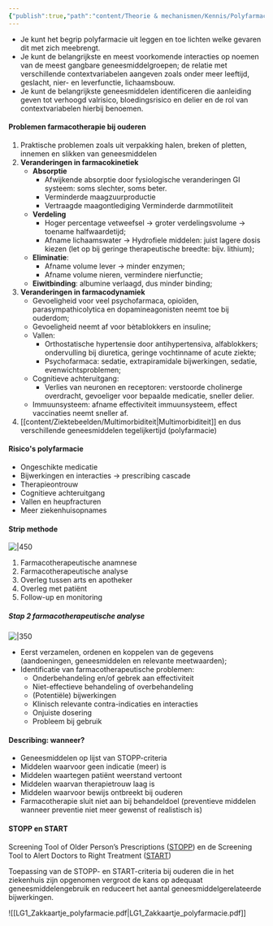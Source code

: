 ```yaml
---
{"publish":true,"path":"content/Theorie & mechanismen/Kennis/Polyfarmacie.md","permalink":"/content/theorie-and-mechanismen/kennis/polyfarmacie/","tags":["KVS"]}
---
```



- Je kunt het begrip polyfarmacie uit leggen en toe lichten welke gevaren dit met zich meebrengt.
- Je kunt de belangrijkste en meest voorkomende interacties op noemen van de meest gangbare geneesmiddelgroepen; de relatie met verschillende contextvariabelen aangeven zoals onder meer leeftijd, geslacht, nier- en leverfunctie, lichaamsbouw.
- Je kunt de belangrijkste geneesmiddelen identificeren die aanleiding geven tot verhoogd valrisico, bloedingsrisico en delier en de rol van contextvariabelen hierbij benoemen.

#### Problemen farmacotherapie bij ouderen
1. Praktische problemen zoals uit verpakking halen, breken of pletten, innemen en slikken van geneesmiddelen
2. **Veranderingen in farmacokinetiek**
	- **Absorptie**
		- Afwijkende absorptie door fysiologische veranderingen GI systeem: soms slechter, soms beter.
		- Verminderde maagzuurproductie
		- Vertraagde maagontlediging
		  Verminderde darmmotiliteit
	- **Verdeling**
		- Hoger percentage vetweefsel → groter verdelingsvolume → toename halfwaardetijd;
		- Afname lichaamswater → Hydrofiele middelen: juist lagere dosis kiezen (let op bij geringe therapeutische breedte: bijv. lithium);
	- **Eliminatie**: 
		- Afname volume lever → minder enzymen;
		- Afname volume nieren, vermindere nierfunctie;
	- **Eiwitbinding**: albumine verlaagd, dus minder binding;
3. **Veranderingen in farmacodynamiek**
	- Gevoeligheid voor veel psychofarmaca, opioïden, parasympathicolytica en dopamineagonisten neemt toe bij ouderdom;
	- Gevoeligheid neemt af voor bètablokkers en insuline;
	- Vallen: 
		- Orthostatische hypertensie door antihypertensiva, alfablokkers; ondervulling bij diuretica, geringe vochtinname of acute ziekte;
		- Psychofarmaca: sedatie, extrapiramidale bijwerkingen, sedatie, evenwichtsproblemen;
	- Cognitieve achteruitgang:
		- Verlies van neuronen en receptoren: verstoorde cholinerge overdracht, gevoeliger voor bepaalde medicatie, sneller delier. 
	- Immuunsysteem: afname effectiviteit immuunsysteem, effect vaccinaties neemt sneller af.
4. [[content/Ziektebeelden/Multimorbiditeit\|Multimorbiditeit]] en dus verschillende geneesmiddelen tegelijkertijd (polyfarmacie)

#### Risico's polyfarmacie 
- Ongeschikte medicatie
- Bijwerkingen en interacties → prescribing cascade
- Therapieontrouw
- Cognitieve achteruitgang
- Vallen en heupfracturen
- Meer ziekenhuisopnames

#### Strip methode

![|450](https://i.imgur.com/9MClynr.png)

1. Farmacotherapeutische anamnese
2. Farmacotherapeutische analyse
3. Overleg tussen arts en apotheker
4. Overleg met patiënt
5. Follow-up en monitoring

##### Stap 2 farmacotherapeutische analyse
![|350](https://i.imgur.com/jlLTvfZ.png)


- Eerst verzamelen, ordenen en koppelen van de gegevens (aandoeningen, geneesmiddelen en relevante meetwaarden);
- Identificatie van farmacotherapeutische problemen:
	- Onderbehandeling en/of gebrek aan effectiviteit
	- Niet-effectieve behandeling of overbehandeling
	- (Potentiële) bijwerkingen
	- Klinisch relevante contra-indicaties en interacties
	- Onjuiste dosering
	- Probleem bij gebruik

#### Describing: wanneer?
- Geneesmiddelen op lijst van STOPP-criteria
- Middelen waarvoor geen indicatie (meer) is
- Middelen waartegen patiënt weerstand vertoont
- Middelen waarvan therapietrouw laag is
- Middelen waarvoor bewijs ontbreekt bij ouderen
- Farmacotherapie sluit niet aan bij behandeldoel (preventieve middelen wanneer preventie niet meer gewenst of realistisch is)

#### STOPP en START
Screening Tool of Older Person’s Prescriptions ([STOPP](https://www-leeromgeving-boom-tijdstroom-nl.ru.idm.oclc.org/images/leerboeken/geriatrie4/wiki/LG1_stoppcriteria_versie-2_2015.pdf)) en de Screening Tool to Alert Doctors to Right Treatment ([START](https://www-leeromgeving-boom-tijdstroom-nl.ru.idm.oclc.org/images/leerboeken/geriatrie4/wiki/LG1_startcriteria_versie-2_2015.pdf))

Toepassing van de STOPP- en START-criteria bij ouderen die in het ziekenhuis zijn opgenomen vergroot de kans op adequaat geneesmiddelengebruik en reduceert het aantal geneesmiddelgerelateerde bijwerkingen.




![[LG1_Zakkaartje_polyfarmacie.pdf\|LG1_Zakkaartje_polyfarmacie.pdf]]